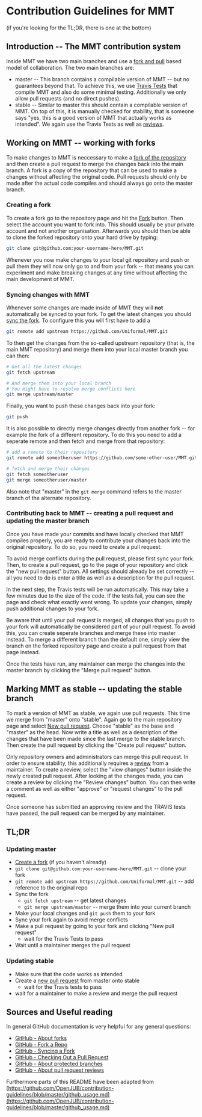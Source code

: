 # Contribution Guidelines for MMT

(if you're looking for the TL;DR, there is one at the bottom)

## Introduction -- The MMT contribution system

Inside MMT we have two main branches and use a [fork and pull](https://help.github.com/articles/about-collaborative-development-models/) based model of collaboration. The two main branches are:

- master -- This branch contains a compilable version of MMT -- but no guarantees beyond that. To achieve this, we use [Travis Tests](https://travis-ci.org/UniFormal/MMT) that compile MMT and also do some minimal testing. Additionally we only allow pull requests (and no direct pushes).
- stable -- Similar to master this should contain a compilable version of MMT. On top of this, it is manually checked for stability, that is someone says "yes, this is a good version of MMT that actually works as intended". We again use the Travis Tests as well as [reviews](https://help.github.com/articles/about-pull-request-reviews/).

## Working on MMT -- working with forks

To make changes to MMT is neccessary to make a [fork of the repository](https://help.github.com/articles/about-forks/) and then create a pull request to merge the changes back into the main branch. A fork is a copy of the repository that can be used to make a changes without affecting the original code. Pull requests should only be made after the actual code compiles and should always go onto the master branch.

### Creating a fork

To create a fork go to the repository page and hit the [Fork](https://github.com/Uniformal/MMT/fork) button. Then select the account you want to fork into. This should usually be your private account and not another organisation. Afterwards you should then be able to clone the forked repository onto your hard drive by typing:

```bash
git clone git@github.com:your-username-here/MMT.git
```

Whenever you now make changes to your local git repository and push or pull them they will now only go to and from your fork -- that means you can experiment and make breaking changes at any time without affecting the main development of MMT.

### Syncing changes with MMT

Whenever some changes are made inside of MMT they will **not** automatically be synced to your fork. To get the latest changes you should [sync the fork](https://help.github.com/articles/syncing-a-fork). To configure this you will first have to add a

```bash
git remote add upstream https://github.com/Uniformal/MMT.git
```

To then get the changes from the so-called upstream repository (that is, the main MMT repository) and merge them into your local master branch you can then:

```bash
# Get all the latest changes
git fetch upstream

# And merge them into your local branch
# You might have to resolve merge conflicts here
git merge upstream/master
```

Finally, you want to push these changes back into your fork:
```bash
git push
```

It is also possible to directly merge changes directly from another fork -- for example the fork of a different repository. To do this you need to add a seperate remote and then fetch and merge from that repository:

```bash
# add a remote to their repository
git remote add someotheruser https://github.com/some-other-user/MMT.git

# fetch and merge their changes
git fetch someotheruser
git merge someotheruser/master
```

Also note that "master" in the ```git merge``` command refers to the master branch of the alternate repository.

### Contributing back to MMT -- creating a pull request and updating the master branch
Once you have made your commits and have locally checked that MMT compiles properly, you are ready to contribute your changes back into the original repository. To do so, you need to create a pull request.

To avoid merge conflicts during the pull request, please first sync your fork. Then, to create a pull request, go to the page of your repository and click the "new pull request" button. All settings should already be set correctly -- all you need to do is enter a title as well as a description for the pull request.

In the next step, the Travis tests will be run automatically. This may take a few minutes due to the size of the code. If the tests fail, you can see the page and check what exactly went wrong. To update your changes, simply push additional changes to your fork.

Be aware that until your pull request is merged, all changes that you push to your fork will automatically be considered part of your pull request. To avoid this, you can create seperate branches and merge these into master instead. To merge a different branch than the default one, simply view the branch on the forked repository page and create a pull request from that page instead.

Once the tests have run, any maintainer can merge the changes into the master branch by clicking the "Merge pull request" button.

## Marking MMT as stable -- updating the stable branch

To mark a version of MMT as stable, we again use pull requests. This time we merge from "master" onto "stable". Again go to the main repository page and select [New pull request](https://github.com/UniFormal/MMT/compare/stable...master). Choose "stable" as the base and "master" as the head. Now write a title as well as a description of the changes that have been made since the last merge to the stable branch. Then create the pull request by clicking the "Create pull request" button.

Only repository owners and administrators can merge this pull request. In order to ensure stability, this additionally requires a [review](https://help.github.com/articles/about-pull-request-reviews/) from a maintainer. To create a review, select the "view changes" button inside the newly created pull request. After looking at the changes made, you can create a review by clicking the "Review changes" button. You can then write a comment as well as either "approve" or "request changes" to the pull request.

Once someone has submitted an approving review and the TRAVIS tests have passed, the pull request can be merged by any maintainer.

## TL;DR

### Updating master
* [Create a fork](https://github.com/Uniformal/MMT/fork) (if you haven't already)
 * ```git clone git@github.com:your-username-here/MMT.git``` -- clone your fork
 * ```git remote add upstream https://github.com/Uniformal/MMT.git``` -- add reference to the original repo
* Sync the fork
  * ```git fetch upstream``` -- get latest changes
  * ```git merge upstream/master``` -- merge them into your current branch
* Make your local changes and ```git push``` them to your fork
* Sync your fork again to avoid merge conflicts
* Make a pull request by going to your fork and clicking "New pull request"
  * wait for the Travis Tests to pass
* Wait until a maintainer merges the pull request

### Updating stable
* Make sure that the code works as intended
* Create a [new pull request](https://github.com/UniFormal/MMT/compare/stable...master) from master onto stable
  * wait for the Travis tests to pass
* wait for a maintainer to make a review and merge the pull request

## Sources and Useful reading

In general GitHub documentation is very helpful for any general questions:

* [GitHub - About forks](https://help.github.com/articles/about-forks/)
* [GitHub - Fork a Repo](https://help.github.com/articles/fork-a-repo)
* [GitHub - Syncing a Fork](https://help.github.com/articles/syncing-a-fork)
* [GitHub - Checking Out a Pull Request](https://help.github.com/articles/checking-out-pull-requests-locally)
* [GitHub - About protected branches](https://help.github.com/articles/about-protected-branches/)
* [GitHub - About pull request reviews](https://help.github.com/articles/about-pull-request-reviews/)

Furthermore parts of this README have been adapted from [https://github.com/OpenJUB/contribution-guidelines/blob/master/github_usage.md](https://github.com/OpenJUB/contribution-guidelines/blob/master/github_usage.md)
